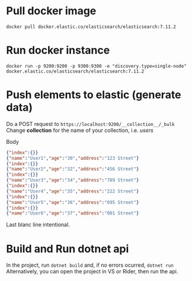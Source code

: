 # Pull docker image
```
docker pull docker.elastic.co/elasticsearch/elasticsearch:7.11.2
```
# Run docker instance
```
docker run -p 9200:9200 -p 9300:9300 -e "discovery.type=single-node" docker.elastic.co/elasticsearch/elasticsearch:7.11.2
```

# Push elements to elastic (generate data)
Do a POST request to `https://localhost:9200/__collection__/_bulk`
Change __collection__ for the name of your collection, i.e. _users_

Body
```json
{"index":{}}
{"name":"User1","age":"30","address":"123 Street"}
{"index":{}}
{"name":"User2","age":"32","address":"456 Street"}
{"index":{}}
{"name":"User3","age":"34","address":"789 Street"}
{"index":{}}
{"name":"User4","age":"35","address":"222 Street"}
{"index":{}}
{"name":"User5","age":"36","address":"695 Street"}
{"index":{}}
{"name":"User6","age":"37","address":"001 Street"}

```
Last blanc line intentional.

# Build and Run dotnet api
In the project, run `dotnet build` and, if no errors ocurred, `dotnet run`
Alternatively, you can open the project in VS or Rider, then run the api.
